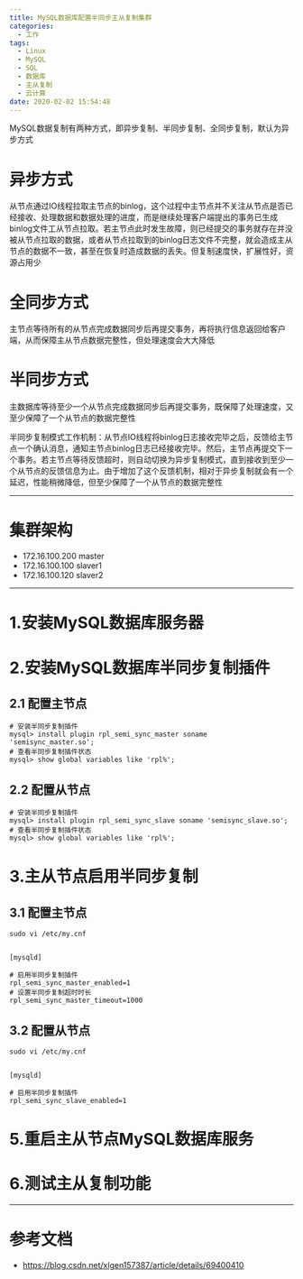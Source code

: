 ```yaml
---
title: MySQL数据库配置半同步主从复制集群
categories:
  - 工作
tags:
  - Linux
  - MySQL
  - SQL
  - 数据库
  - 主从复制
  - 云计算
date: 2020-02-02 15:54:48
---
```


MySQL数据复制有两种方式，即异步复制、半同步复制、全同步复制，默认为异步方式

# 异步方式

从节点通过IO线程拉取主节点的binlog，这个过程中主节点并不关注从节点是否已经接收、处理数据和数据处理的进度，而是继续处理客户端提出的事务已生成binlog文件工从节点拉取。若主节点此时发生故障，则已经提交的事务就存在并没被从节点拉取的数据，或者从节点拉取到的binlog日志文件不完整，就会造成主从节点的数据不一致，甚至在恢复时造成数据的丢失。但复制速度快，扩展性好，资源占用少

# 全同步方式

主节点等待所有的从节点完成数据同步后再提交事务，再将执行信息返回给客户端，从而保障主从节点数据完整性，但处理速度会大大降低

# 半同步方式

主数据库等待至少一个从节点完成数据同步后再提交事务，既保障了处理速度，又至少保障了一个从节点的数据完整性

半同步复制模式工作机制：从节点IO线程将binlog日志接收完毕之后，反馈给主节点一个确认消息，通知主节点binlog日志已经接收完毕。然后，主节点再提交下一个事务。若主节点等待反馈超时，则自动切换为异步复制模式，直到接收到至少一个从节点的反馈信息为止。由于增加了这个反馈机制，相对于异步复制就会有一个延迟，性能稍微降低，但至少保障了一个从节点的数据完整性

---------

# 集群架构

- 172.16.100.200 master
- 172.16.100.100 slaver1
- 172.16.100.120 slaver2

---------

# 1.安装MySQL数据库服务器

# 2.安装MySQL数据库半同步复制插件

## 2.1 配置主节点

    # 安装半同步复制插件
    mysql> install plugin rpl_semi_sync_master soname 'semisync_master.so';
    # 查看半同步复制插件状态
    mysql> show global variables like 'rpl%';

## 2.2 配置从节点

    # 安装半同步复制插件
    mysql> install plugin rpl_semi_sync_slave soname 'semisync_slave.so'; 
    # 查看半同步复制插件状态
    mysql> show global variables like 'rpl%';

# 3.主从节点启用半同步复制

## 3.1 配置主节点

    sudo vi /etc/my.cnf


    [mysqld]

    # 启用半同步复制插件
    rpl_semi_sync_master_enabled=1
    # 设置半同步复制超时时长
    rpl_semi_sync_master_timeout=1000

## 3.2 配置从节点

    sudo vi /etc/my.cnf


    [mysqld]

    # 启用半同步复制插件
    rpl_semi_sync_slave_enabled=1

# 5.重启主从节点MySQL数据库服务

# 6.测试主从复制功能

---------

# 参考文档

- https://blog.csdn.net/xlgen157387/article/details/69400410